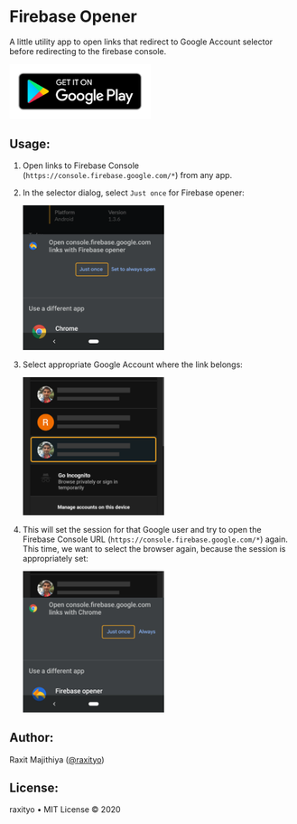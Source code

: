 # Firebase Opener

A little utility app to open links that redirect to Google Account selector before redirecting to the firebase console.

<a href="https://play.google.com/store/apps/details?id=com.raxityo.firebaseopener"><img src="art/google_play.png" width="250px"/></a>


## Usage:
1. Open links to Firebase Console (`https://console.firebase.google.com/*`) from any app.
2. In the selector dialog, select `Just once` for Firebase opener:


    <img src="art/art_1.png" width=250>
3. Select appropriate Google Account where the link belongs:

    <img src="art/art_2.png" width=250>

4. This will set the session for that Google user and try to open the Firebase Console URL (`https://console.firebase.google.com/*`) again. This time, we want to select the browser again, because the session is appropriately set:

    <img src="art/art_3.png" width=250>


## Author:
Raxit Majithiya ([@raxityo](https://twitter.com/raxityo))

## License:
raxityo • MIT License © 2020
